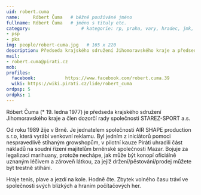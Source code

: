 ```yaml
---
uid: robert.cuma
name:     Róbert Čuma  	# běžně používáné jméno
fullname: Róbert Čuma  	# jméno s tituly etc.
category:                 	# kategorie: rp, praha, vary, hradec, jmk, senat
- psp
- pks
img: people/robert-cuma.jpg   # 165 x 220
description: Předseda krajského sdružení Jihomoravského kraje a předseda dozorčí rady společnosti STAREZ-SPORT a.s.          	# kratký popis, max 160 znaků
mail:
- robert.cuma@pirati.cz
mob:			  
profiles:             
  facebook: 		  https://www.facebook.com/robert.cuma.39
  wiki: https://wiki.pirati.cz/lide/robert_cuma
ordpsp: 5 	
ordpks: 1	  
---
```


Róbert Čuma (* 19. ledna 1977) je předseda krajského sdružení Jihomoravského kraje a člen dozorčí rady společnosti STAREZ-SPORT a.s.

Od roku 1989 žije v Brně. Je jednatelem společnosti AIR SHAPE production s.r.o, která vyrábí venkovní reklamu. Byl jedním z iniciátorů pomoci nespravedlivě stíhaným growshopům, v pilotní kauze Piráti uhradili část nákladů na soudní řízení majitelům brněnské společnosti Mazar. Bojuje za legalizaci marihuany, protože nechápe, jak může být konopí oficiálně uznaným léčivem a zároveň látkou, za jejíž držení/pěstování/prodej můžete být trestně stíháni.

Hraje tenis, plave a jezdí na kole. Hodně čte. Zbytek volného času tráví ve společnosti svých blízkých a hraním počítačových her.
